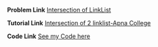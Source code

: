 **Problem Link** [Intersection of LinkList](https://www.interviewbit.com/problems/intersection-of-linked-lists/)

**Tutorial Link** [Intersection of 2 linklist-Apna College](https://youtu.be/8CACsqPWpHo)

**Code Link** [See my Code here](./solution.java)